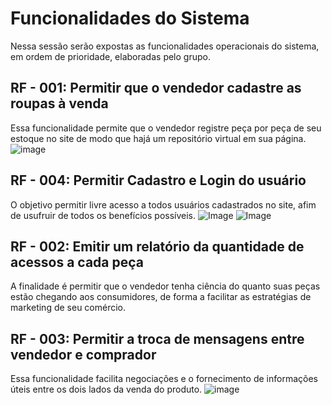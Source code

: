 # Funcionalidades do Sistema

Nessa sessão serão expostas as funcionalidades operacionais do sistema, em ordem de prioridade, elaboradas pelo grupo.

## RF - 001: Permitir que o vendedor cadastre as roupas à venda
Essa funcionalidade permite que o vendedor registre peça por peça de seu estoque no site de modo que hajá um repositório virtual em sua página.
![image](https://github.com/ICEI-PUC-Minas-PMV-ADS/pmv-ads-2023-1-e1-proj-web-t06-projeto-brechapp/assets/123324372/a3bea41b-6d89-48b9-aebe-0220ad9fbffb)

## RF - 004: Permitir Cadastro e Login do usuário
O objetivo permitir livre acesso a todos usuários cadastrados no site, afim de usufruir de todos os benefícios possíveis.
![Image](https://github.com/ICEI-PUC-Minas-PMV-ADS/pmv-ads-2023-1-e1-proj-web-t06-projeto-brechapp/assets/128766835/29b81102-3123-47e3-898d-7677f5889331)
![Image](https://github.com/ICEI-PUC-Minas-PMV-ADS/pmv-ads-2023-1-e1-proj-web-t06-projeto-brechapp/assets/128766835/f3afcc40-7900-4183-a1a7-7884df5ebbed)

## RF - 002: Emitir um relatório da quantidade de acessos a cada peça
A finalidade é permitir que o vendedor tenha ciência do quanto suas peças estão chegando aos consumidores, de forma a facilitar as estratégias de marketing de seu comércio.


## RF - 003: Permitir a troca de mensagens entre vendedor e comprador
Essa funcionalidade facilita negociações e o fornecimento de informações úteis entre os dois lados da venda do produto.
![image](https://github.com/ICEI-PUC-Minas-PMV-ADS/pmv-ads-2023-1-e1-proj-web-t06-projeto-brechapp/assets/123324372/a1f7ba7a-ea67-4278-b6c9-00b363a6fd2f)

